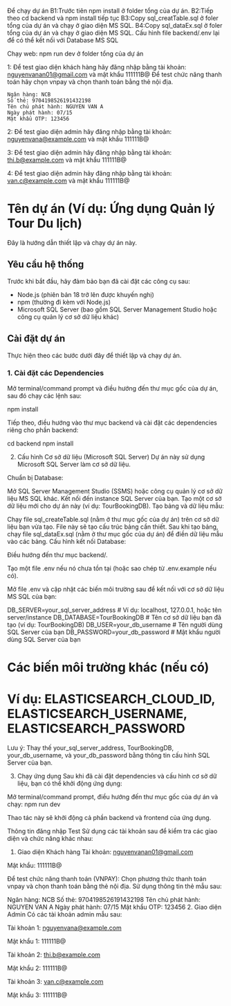 Để chạy dự án
B1:Trước tiên npm install ở folder tổng của dự án.
B2:Tiếp theo cd backend và npm install tiếp tục
B3:Copy sql_creatTable.sql ở foler tổng của dự án và chạy ở giao diện MS SQL.
B4:Copy sql_dataEx.sql ở foler tổng của dự án và chạy ở giao diện MS SQL.
Cấu hình file backend/.env lại để có thể kết nối với Database MS SQL

Chạy web: npm run dev ở folder tổng của dự án

1: Để test giao diện khách hàng hãy đăng nhập bằng tài khoản: nguyenvanan01@gmail.com và mật khẩu 111111B@
    Để test chức năng thanh toán hãy chọn vnpay và chọn thanh toán bằng thẻ nội địa.

    Ngân hàng: NCB
    Số thẻ: 9704198526191432198
    Tên chủ phát hành: NGUYEN VAN A
    Ngày phát hành: 07/15
    Mật khẩu OTP: 123456

2: Để test giao diện admin hãy đăng nhập bằng tài khoản: nguyenvana@example.com và mật khẩu 111111B@

3: Để test giao diện admin hãy đăng nhập bằng tài khoản: thi.b@example.com và mật khẩu 111111B@

4: Để test giao diện admin hãy đăng nhập bằng tài khoản: van.c@example.com và mật khẩu 111111B@

# Tên dự án (Ví dụ: Ứng dụng Quản lý Tour Du lịch)

Đây là hướng dẫn thiết lập và chạy dự án này.

## Yêu cầu hệ thống

Trước khi bắt đầu, hãy đảm bảo bạn đã cài đặt các công cụ sau:

* Node.js (phiên bản 18 trở lên được khuyến nghị)
* npm (thường đi kèm với Node.js)
* Microsoft SQL Server (bao gồm SQL Server Management Studio hoặc công cụ quản lý cơ sở dữ liệu khác)

## Cài đặt dự án

Thực hiện theo các bước dưới đây để thiết lập và chạy dự án.

### 1. Cài đặt các Dependencies

Mở terminal/command prompt và điều hướng đến thư mục gốc của dự án, sau đó chạy các lệnh sau:

npm install

Tiếp theo, điều hướng vào thư mục backend và cài đặt các dependencies riêng cho phần backend:

cd backend
npm install

2. Cấu hình Cơ sở dữ liệu (Microsoft SQL Server)
Dự án này sử dụng Microsoft SQL Server làm cơ sở dữ liệu.

Chuẩn bị Database:

Mở SQL Server Management Studio (SSMS) hoặc công cụ quản lý cơ sở dữ liệu MS SQL khác.
Kết nối đến instance SQL Server của bạn.
Tạo một cơ sở dữ liệu mới cho dự án này (ví dụ: TourBookingDB).
Tạo bảng và dữ liệu mẫu:

Chạy file sql_createTable.sql (nằm ở thư mục gốc của dự án) trên cơ sở dữ liệu bạn vừa tạo. File này sẽ tạo cấu trúc bảng cần thiết.
Sau khi tạo bảng, chạy file sql_dataEx.sql (nằm ở thư mục gốc của dự án) để điền dữ liệu mẫu vào các bảng.
Cấu hình kết nối Database:

Điều hướng đến thư mục backend/.

Tạo một file .env nếu nó chưa tồn tại (hoặc sao chép từ .env.example nếu có).

Mở file .env và cập nhật các biến môi trường sau để kết nối với cơ sở dữ liệu MS SQL của bạn:

DB_SERVER=your_sql_server_address  # Ví dụ: localhost, 127.0.0.1, hoặc tên server/instance
DB_DATABASE=TourBookingDB         # Tên cơ sở dữ liệu bạn đã tạo (ví dụ: TourBookingDB)
DB_USER=your_db_username          # Tên người dùng SQL Server của bạn
DB_PASSWORD=your_db_password      # Mật khẩu người dùng SQL Server của bạn
# Các biến môi trường khác (nếu có)
# Ví dụ: ELASTICSEARCH_CLOUD_ID, ELASTICSEARCH_USERNAME, ELASTICSEARCH_PASSWORD

Lưu ý: Thay thế your_sql_server_address, TourBookingDB, your_db_username, và your_db_password bằng thông tin cấu hình SQL Server của bạn.

3. Chạy ứng dụng
Sau khi đã cài đặt dependencies và cấu hình cơ sở dữ liệu, bạn có thể khởi động ứng dụng:

Mở terminal/command prompt, điều hướng đến thư mục gốc của dự án và chạy: npm run dev

Thao tác này sẽ khởi động cả phần backend và frontend của ứng dụng.

Thông tin đăng nhập Test
Sử dụng các tài khoản sau để kiểm tra các giao diện và chức năng khác nhau:

1. Giao diện Khách hàng
Tài khoản: nguyenvanan01@gmail.com

Mật khẩu: 111111B@

Để test chức năng thanh toán (VNPAY):
Chọn phương thức thanh toán vnpay và chọn thanh toán bằng thẻ nội địa. Sử dụng thông tin thẻ mẫu sau:

Ngân hàng: NCB
Số thẻ: 9704198526191432198
Tên chủ phát hành: NGUYEN VAN A
Ngày phát hành: 07/15
Mật khẩu OTP: 123456
2. Giao diện Admin
Có các tài khoản admin mẫu sau:

Tài khoản 1: nguyenvana@example.com

Mật khẩu 1: 111111B@

Tài khoản 2: thi.b@example.com

Mật khẩu 2: 111111B@

Tài khoản 3: van.c@example.com

Mật khẩu 3: 111111B@
